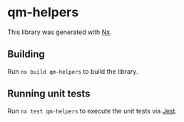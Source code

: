 # qm-helpers

This library was generated with [Nx](https://nx.dev).

## Building

Run `nx build qm-helpers` to build the library.

## Running unit tests

Run `nx test qm-helpers` to execute the unit tests via [Jest](https://jestjs.io).
